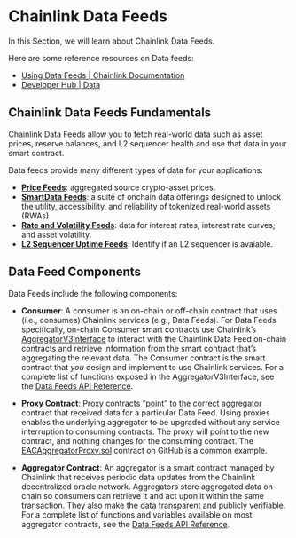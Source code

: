 # Chainlink Data Feeds

In this Section, we will learn about Chainlink Data Feeds.

Here are some reference resources on Data feeds:
- [Using Data Feeds | Chainlink Documentation](https://docs.chain.link/data-feeds/getting-started)
- [Developer Hub | Data](https://dev.chain.link/products/data)

## Chainlink Data Feeds Fundamentals

Chainlink Data Feeds allow you to fetch real-world data such as asset prices, reserve balances, and L2 sequencer health and use that data in your smart contract.

Data feeds provide many different types of data for your applications:

- [**Price Feeds**](https://docs.chain.link/data-feeds#price-feeds): aggregated source crypto-asset prices.
- [**SmartData Feeds**](https://docs.chain.link/data-feeds#smartdata-feeds): a suite of onchain data offerings designed to unlock the utility, accessibility, and reliability of tokenized real-world assets (RWAs)
- [**Rate and Volatility Feeds**](https://docs.chain.link/data-feeds#rate-and-volatility-feeds): data for interest rates, interest rate curves, and asset volatility.
- [**L2 Sequencer Uptime Feeds**](https://docs.chain.link/data-feeds#l2-sequencer-uptime-feeds): Identify if an L2 sequencer is avaiable. 

## Data Feed Components

Data Feeds include the following components:

- **Consumer**: A consumer is an on-chain or off-chain contract that uses (i.e., consumes) Chainlink services (e.g., Data Feeds). For Data Feeds specifically, on-chain Consumer smart contracts use Chainlink’s [AggregatorV3Interface](https://github.com/smartcontractkit/chainlink/blob/develop/contracts/src/v0.8/shared/interfaces/AggregatorV3Interface.sol) to interact with the Chainlink Data Feed on-chain contracts and retrieve information from the smart contract that’s aggregating the relevant data. The Consumer contract is the smart contract that _you_ design and implement to use Chainlink services. For a complete list of functions exposed in the AggregatorV3Interface, see the [Data Feeds API Reference](https://docs.chain.link/data-feeds/api-reference).

- **Proxy Contract**: Proxy contracts “point” to the correct aggregator contract that received data for a particular Data Feed. Using proxies enables the underlying aggregator to be upgraded without any service interruption to consuming contracts. The proxy will point to the new contract, and nothing changes for the consuming contract. The [EACAggregatorProxy.sol](https://github.com/smartcontractkit/chainlink/blob/contracts-v1.0.0/contracts/src/v0.6/EACAggregatorProxy.sol) contract on GitHub is a common example.

- **Aggregator Contract**: An aggregator is a smart contract managed by Chainlink that receives periodic data updates from the Chainlink decentralized oracle network. Aggregators store aggregated data on-chain so consumers can retrieve it and act upon it within the same transaction. They also make the data transparent and publicly verifiable. For a complete list of functions and variables available on most aggregator contracts, see the [Data Feeds API Reference](https://docs.chain.link/data-feeds/api-reference).
